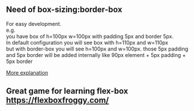 ## Need of box-sizing:border-box

For easy development.  
e.g.<br>
you have box of h=100px w=100px with padding 5px and border 5px.<br>
In default configuration you will see box with h=110px and w=110px<br>
but with border-box you will see h=100px and w=100px. those 5px padding<br>
and 5px border will be added internally like 90px element + 5px padding + 5px border<br>

[More explanation](https://developer.mozilla.org/en-US/docs/Web/CSS/box-sizing#:~:text=Note%3A%20It%20is%20often%20useful,while%20laying%20out%20your%20content)

## Great game for learning flex-box https://flexboxfroggy.com/
